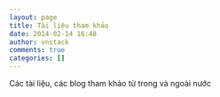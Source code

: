 ```yaml
---
layout: page
title: Tài liệu tham khảo
date: 2014-02-14 16:48
author: vnstack
comments: true
categories: []
---
```

Các tài liệu, các blog tham khảo từ trong và ngoài nước
